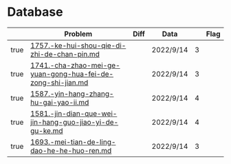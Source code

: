 # Database

<table><thead><tr><th data-type="checkbox"> </th><th>Problem</th><th data-type="select">Diff</th><th>Data</th><th data-type="rating" data-max="5"></th><th>Flag</th></tr></thead><tbody><tr><td>true</td><td><a data-mention href="1757.-ke-hui-shou-qie-di-zhi-de-chan-pin.md">1757.-ke-hui-shou-qie-di-zhi-de-chan-pin.md</a></td><td></td><td>2022/9/14</td><td>3</td><td></td></tr><tr><td>true</td><td><a data-mention href="1741.-cha-zhao-mei-ge-yuan-gong-hua-fei-de-zong-shi-jian.md">1741.-cha-zhao-mei-ge-yuan-gong-hua-fei-de-zong-shi-jian.md</a></td><td></td><td>2022/9/14</td><td>3</td><td></td></tr><tr><td>true</td><td><a data-mention href="1587.-yin-hang-zhang-hu-gai-yao-ii.md">1587.-yin-hang-zhang-hu-gai-yao-ii.md</a></td><td></td><td>2022/9/14</td><td>4</td><td></td></tr><tr><td>true</td><td><a data-mention href="1581.-jin-dian-que-wei-jin-hang-guo-jiao-yi-de-gu-ke.md">1581.-jin-dian-que-wei-jin-hang-guo-jiao-yi-de-gu-ke.md</a></td><td></td><td>2022/9/14</td><td>4</td><td></td></tr><tr><td>true</td><td><a data-mention href="1693.-mei-tian-de-ling-dao-he-he-huo-ren.md">1693.-mei-tian-de-ling-dao-he-he-huo-ren.md</a></td><td></td><td>2022/9/14</td><td>3</td><td></td></tr></tbody></table>
